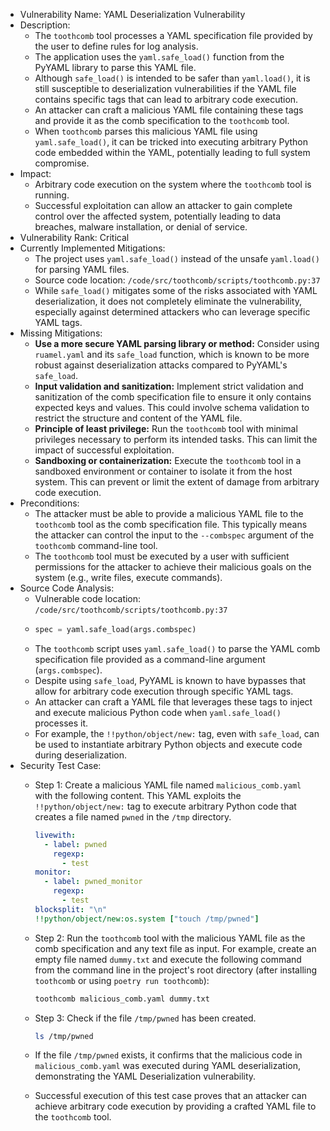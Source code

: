 - Vulnerability Name: YAML Deserialization Vulnerability
- Description:
  - The `toothcomb` tool processes a YAML specification file provided by the user to define rules for log analysis.
  - The application uses the `yaml.safe_load()` function from the PyYAML library to parse this YAML file.
  - Although `safe_load()` is intended to be safer than `yaml.load()`, it is still susceptible to deserialization vulnerabilities if the YAML file contains specific tags that can lead to arbitrary code execution.
  - An attacker can craft a malicious YAML file containing these tags and provide it as the comb specification to the `toothcomb` tool.
  - When `toothcomb` parses this malicious YAML file using `yaml.safe_load()`, it can be tricked into executing arbitrary Python code embedded within the YAML, potentially leading to full system compromise.
- Impact:
  - Arbitrary code execution on the system where the `toothcomb` tool is running.
  - Successful exploitation can allow an attacker to gain complete control over the affected system, potentially leading to data breaches, malware installation, or denial of service.
- Vulnerability Rank: Critical
- Currently Implemented Mitigations:
  - The project uses `yaml.safe_load()` instead of the unsafe `yaml.load()` for parsing YAML files.
  - Source code location: `/code/src/toothcomb/scripts/toothcomb.py:37`
  - While `safe_load()` mitigates some of the risks associated with YAML deserialization, it does not completely eliminate the vulnerability, especially against determined attackers who can leverage specific YAML tags.
- Missing Mitigations:
  - **Use a more secure YAML parsing library or method:** Consider using `ruamel.yaml` and its `safe_load` function, which is known to be more robust against deserialization attacks compared to PyYAML's `safe_load`.
  - **Input validation and sanitization:** Implement strict validation and sanitization of the comb specification file to ensure it only contains expected keys and values. This could involve schema validation to restrict the structure and content of the YAML file.
  - **Principle of least privilege:** Run the `toothcomb` tool with minimal privileges necessary to perform its intended tasks. This can limit the impact of successful exploitation.
  - **Sandboxing or containerization:** Execute the `toothcomb` tool in a sandboxed environment or container to isolate it from the host system. This can prevent or limit the extent of damage from arbitrary code execution.
- Preconditions:
  - The attacker must be able to provide a malicious YAML file to the `toothcomb` tool as the comb specification file. This typically means the attacker can control the input to the `--combspec` argument of the `toothcomb` command-line tool.
  - The `toothcomb` tool must be executed by a user with sufficient permissions for the attacker to achieve their malicious goals on the system (e.g., write files, execute commands).
- Source Code Analysis:
  - Vulnerable code location: `/code/src/toothcomb/scripts/toothcomb.py:37`
  - ```python
    spec = yaml.safe_load(args.combspec)
    ```
  - The `toothcomb` script uses `yaml.safe_load()` to parse the YAML comb specification file provided as a command-line argument (`args.combspec`).
  - Despite using `safe_load`, PyYAML is known to have bypasses that allow for arbitrary code execution through specific YAML tags.
  - An attacker can craft a YAML file that leverages these tags to inject and execute malicious Python code when `yaml.safe_load()` processes it.
  - For example, the `!!python/object/new:` tag, even with `safe_load`, can be used to instantiate arbitrary Python objects and execute code during deserialization.
- Security Test Case:
  - Step 1: Create a malicious YAML file named `malicious_comb.yaml` with the following content. This YAML exploits the `!!python/object/new:` tag to execute arbitrary Python code that creates a file named `pwned` in the `/tmp` directory.

    ```yaml
    livewith:
      - label: pwned
        regexp:
          - test
    monitor:
      - label: pwned_monitor
        regexp:
          - test
    blocksplit: "\n"
    !!python/object/new:os.system ["touch /tmp/pwned"]
    ```

  - Step 2: Run the `toothcomb` tool with the malicious YAML file as the comb specification and any text file as input. For example, create an empty file named `dummy.txt` and execute the following command from the command line in the project's root directory (after installing `toothcomb` or using `poetry run toothcomb`):

    ```bash
    toothcomb malicious_comb.yaml dummy.txt
    ```

  - Step 3: Check if the file `/tmp/pwned` has been created.

    ```bash
    ls /tmp/pwned
    ```

  - If the file `/tmp/pwned` exists, it confirms that the malicious code in `malicious_comb.yaml` was executed during YAML deserialization, demonstrating the YAML Deserialization vulnerability.
  - Successful execution of this test case proves that an attacker can achieve arbitrary code execution by providing a crafted YAML file to the `toothcomb` tool.